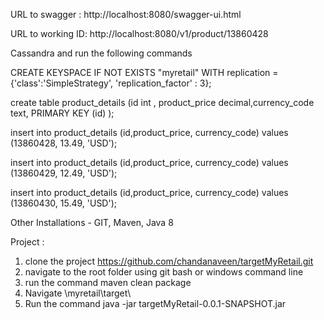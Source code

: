 URL to swagger : http://localhost:8080/swagger-ui.html

URL to working ID: http://localhost:8080/v1/product/13860428

Cassandra and run the following commands

CREATE KEYSPACE IF NOT EXISTS "myretail"
WITH replication = {'class':'SimpleStrategy', 'replication_factor' : 3};

create table product_details (id int , product_price decimal,currency_code text, PRIMARY KEY (id)   );

insert into product_details (id,product_price, currency_code) values (13860428,  13.49, 'USD');

insert into product_details (id,product_price, currency_code) values (13860429,  12.49, 'USD');

insert into product_details (id,product_price, currency_code) values (13860430,  15.49, 'USD');

Other Installations - GIT, Maven, Java 8 

Project :

1. clone the project https://github.com/chandanaveen/targetMyRetail.git
2. navigate to the root folder using git bash or windows command line
3. run the command maven clean package
4. Navigate <root path to cloned project >\myretail\target\
5. Run the command java -jar targetMyRetail-0.0.1-SNAPSHOT.jar
